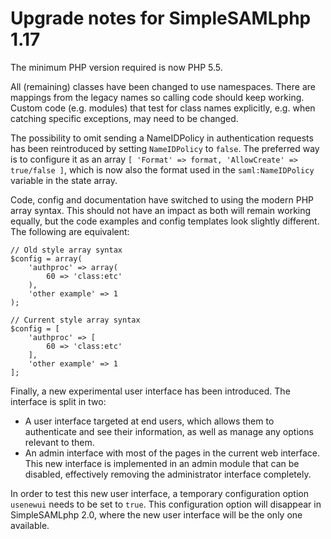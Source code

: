 Upgrade notes for SimpleSAMLphp 1.17
====================================

The minimum PHP version required is now PHP 5.5.

All (remaining) classes have been changed to use namespaces. There are mappings
from the legacy names so calling code should keep working. Custom code
(e.g. modules) that test for class names explicitly, e.g. when catching specific
exceptions, may need to be changed.

The possibility to omit sending a NameIDPolicy in authentication requests has
been reintroduced by setting `NameIDPolicy` to `false`. The preferred way is
to configure it as an array `[ 'Format' => format, 'AllowCreate' => true/false ]`,
which is now also the format used in the `saml:NameIDPolicy` variable
in the state array.

Code, config and documentation have switched to using the modern PHP
array syntax. This should not have an impact as both will remain working
equally, but the code examples and config templates look slightly different.
The following are equivalent:

    // Old style array syntax
    $config = array(
        'authproc' => array(
            60 => 'class:etc'
        ),
        'other example' => 1
    );

    // Current style array syntax
    $config = [
        'authproc' => [
            60 => 'class:etc'
        ],
        'other example' => 1
    ];

Finally, a new experimental user interface has been introduced. The interface
is split in two:

* A user interface targeted at end users, which allows them to authenticate and
  see their information, as well as manage any options relevant to them.
* An admin interface with most of the pages in the current web interface. This
  new interface is implemented in an admin module that can be disabled, effectively
  removing the administrator interface completely.

In order to test this new user interface, a temporary configuration option
`usenewui` needs to be set to `true`. This configuration option will disappear
in SimpleSAMLphp 2.0, where the new user interface will be the only one available.